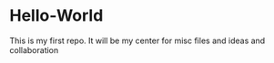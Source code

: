 # Hello-World
This is my first repo. It will be my center for misc files and ideas and collaboration 
